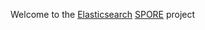 Welcome to the [Elasticsearch](http://www.elasticsearch.org/) [SPORE](https://github.com/SPORE/specifications) project

